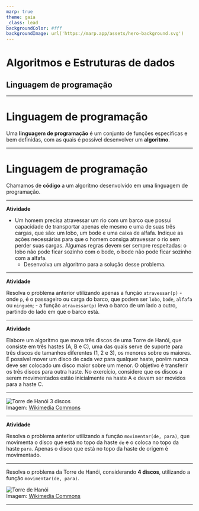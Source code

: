 ```yaml
---
marp: true
theme: gaia
_class: lead
backgroundColor: #fff
backgroundImage: url('https://marp.app/assets/hero-background.svg')
---
```


# Algoritmos e Estruturas de dados
## Linguagem de programação

---

# Linguagem de programação

Uma **linguagem de programação** é um conjunto de funções específicas e bem definidas, com as quais é possível desenvolver um **algoritmo**.

---

# Linguagem de programação

Chamamos de **código** a um algoritmo desenvolvido em uma linguagem de programação.

---

**Atividade**  

- Um homem precisa atravessar um rio com um barco que possui capacidade de transportar apenas ele mesmo e uma de suas três cargas, que são: um lobo, um bode e uma caixa de alfafa. Indique as ações necessárias para que o homem consiga atravessar o rio sem perder suas cargas. Algumas regras devem ser sempre respeitadas: o lobo não pode ficar sozinho com o bode, o bode não pode ficar sozinho com a alfafa. 
    - Desenvolva um algoritmo para a solução desse problema.

---

**Atividade**  

Resolva o problema anterior utilizando apenas a função `atravessar(p)`
    - onde `p`, é o passageiro ou carga do barco, que podem ser `lobo`, `bode`, `alfafa` ou `ninguém`;
    - a função `atravessar(p)` leva o barco de um lado a outro, partindo do lado em que o barco está.

---

**Atividade**  

Elabore um algoritmo que mova três discos de uma Torre de Hanói, que consiste em três hastes (A, B e C), uma das quais serve de suporte para três discos de tamanhos diferentes (1, 2 e 3), os menores sobre os maiores. É possível mover um disco de cada vez para qualquer haste, porém nunca deve ser colocado um disco maior sobre um menor. O objetivo é transferir os três discos para outra haste. No exercício, considere que os discos a serem movimentados estão inicialmente na haste A e devem ser movidos para a haste C.  

---

![Torre de Hanói 3 discos](https://upload.wikimedia.org/wikipedia/commons/thumb/c/ce/Linalg_towers_of_hanoi_1.png/800px-Linalg_towers_of_hanoi_1.png)  
Imagem: [Wikimedia Commons](https://commons.wikimedia.org/wiki/File:Linalg_towers_of_hanoi_1.png)  

---

**Atividade**  

Resolva o problema anterior utilizando a função `movimentar(de, para)`, que movimenta o disco que está no topo da haste `de` e o coloca no topo da haste `para`. Apenas o disco que está no topo da haste de origem é movimentado.  

---

Resolva o problema da Torre de Hanói, considerando **4 discos**, utilizando a função `movimentar(de, para)`.  

![Torre de Hanói](https://upload.wikimedia.org/wikipedia/commons/0/07/Tower_of_Hanoi.jpeg)  
Imagem: [Wikimedia Commons](https://commons.wikimedia.org/wiki/File:Linalg_towers_of_hanoi_1.png)  

---

